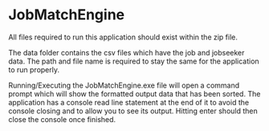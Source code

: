 # JobMatchEngine
All files required to run this application should exist within the zip file.

The data folder contains the csv files which have the job and jobseeker data. The path and file name is required to stay the same for the application to run properly.

Running/Executing the JobMatchEngine.exe file will open a command prompt which will show the formatted output data that has been sorted. The application has a console read line statement at the end of it to avoid the console closing and to allow you to see its output. Hitting enter should then close the console once finished.
